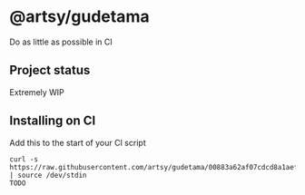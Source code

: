# @artsy/gudetama

Do as little as possible in CI

## Project status

Extremely WIP

## Installing on CI

Add this to the start of your CI script

<!-- the_installation_command_is_on_the_next_line -->
    curl -s https://raw.githubusercontent.com/artsy/gudetama/00883a62af07cdcd8a1aef66844e65e7c4e8da7c/install.sh | source /dev/stdin
    TODO
